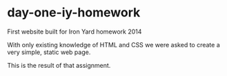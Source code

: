 day-one-iy-homework
===================

First website built for Iron Yard homework 2014

With only existing knowledge of HTML and CSS we were asked to create a very simple, static web page. 

This is the result of that assignment.
